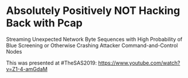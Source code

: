 # Absolutely Positively NOT Hacking Back with Pcap 
Streaming Unexpected Network Byte Sequences with High Probability of Blue Screening or Otherwise Crashing Attacker Command-and-Control Nodes

This was presented at #TheSAS2019: https://www.youtube.com/watch?v=Z1-4-amGdaM
